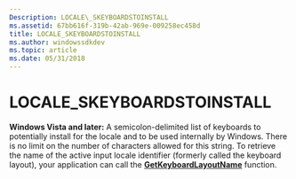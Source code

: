 ```yaml
---
Description: LOCALE\_SKEYBOARDSTOINSTALL
ms.assetid: 67bb616f-319b-42ab-969e-009258ec458d
title: LOCALE_SKEYBOARDSTOINSTALL
ms.author: windowssdkdev
ms.topic: article
ms.date: 05/31/2018
---
```


# LOCALE\_SKEYBOARDSTOINSTALL

**Windows Vista and later:** A semicolon-delimited list of keyboards to potentially install for the locale and to be used internally by Windows. There is no limit on the number of characters allowed for this string. To retrieve the name of the active input locale identifier (formerly called the keyboard layout), your application can call the [**GetKeyboardLayoutName**](https://msdn.microsoft.com/library/ms646298(v=VS.85).aspx) function.

 

 



